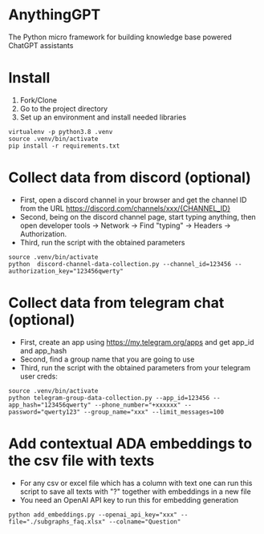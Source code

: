 # AnythingGPT
The Python micro framework for building knowledge base powered ChatGPT assistants

# Install
1. Fork/Clone
2. Go to the project directory   
3. Set up an environment and install needed libraries
```buildoutcfg
virtualenv -p python3.8 .venv
source .venv/bin/activate
pip install -r requirements.txt
```

# Collect data from discord (optional)
- First, open a discord channel in your browser and get the channel ID from the URL https://discord.com/channels/xxx/{CHANNEL_ID}
- Second, being on the discord channel page, start typing anything, then open developer tools -> Network -> Find "typing" -> Headers -> Authorization.
- Third, run the script with the obtained parameters
```buildoutcfg
source .venv/bin/activate
python  discord-channel-data-collection.py --channel_id=123456 --authorization_key="123456qwerty"
```

# Collect data from telegram chat (optional)
- First, create an app using https://my.telegram.org/apps and get app_id and app_hash
- Second, find a group name that you are going to use
- Third, run the script with the obtained parameters from your telegram user creds:
```buildoutcfg
source .venv/bin/activate
python telegram-group-data-collection.py --app_id=123456 --app_hash="123456qwerty" --phone_number="+xxxxxx" --password="qwerty123" --group_name="xxx" --limit_messages=100
```

# Add contextual ADA embeddings to the csv file with texts 
- For any csv or excel file which has a column with text one can run this script to save all texts with "?" together with embeddings in a new file
- You need an OpenAI API key to run this for embedding generation
```buildoutcfg
python add_embeddings.py --openai_api_key="xxx" --file="./subgraphs_faq.xlsx" --colname="Question"
```

